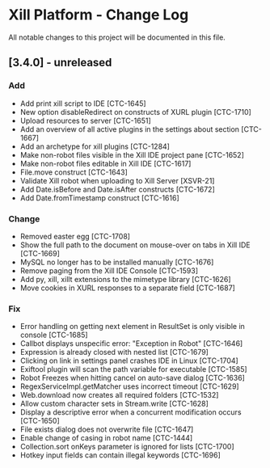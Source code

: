 # Xill Platform - Change Log
All notable changes to this project will be documented in this file.

## [3.4.0] - unreleased

### Add

* Add print xill script to IDE [CTC-1645]
* New option disableRedirect on constructs of XURL plugin [CTC-1710]
* Upload resources to server [CTC-1651]
* Add an overview of all active plugins in the settings about section [CTC-1667]
* Add an archetype for xill plugins [CTC-1284]
* Make non-robot files visible in the Xill IDE project pane [CTC-1652]
* Make non-robot files editable in Xill IDE [CTC-1617]
* File.move construct [CTC-1643]
* Validate Xill robot when uploading to Xill Server [XSVR-21]
* Add Date.isBefore and Date.isAfter constructs [CTC-1672]
* Add Date.fromTimestamp construct [CTC-1616]

### Change

* Removed easter egg [CTC-1708]
* Show the full path to the document on mouse-over on tabs in Xill IDE [CTC-1669]
* MySQL no longer has to be installed manually [CTC-1676]
* Remove paging from the Xill IDE Console [CTC-1593]
* Add py, xill, xillt extensions to the mimetype library [CTC-1626]
* Move cookies in XURL responses to a separate field [CTC-1687]

### Fix

* Error handling on getting next element in ResultSet is only visible in console [CTC-1685]
* Callbot displays unspecific error: "Exception in Robot" [CTC-1646]
* Expression is already closed with nested list [CTC-1679]
* Clicking on link in settings panel crashes IDE in Linux [CTC-1704]
* Exiftool plugin will scan the path variable for executable [CTC-1585]
* Robot Freezes when hitting cancel on auto-save dialog [CTC-1636]
* RegexServiceImpl.getMatcher uses incorrect timeout [CTC-1629]
* Web.download now creates all required folders [CTC-1532]
* Allow custom character sets in Stream.write [CTC-1628]
* Display a descriptive error when a concurrent modification occurs [CTC-1650]
* File exists dialog does not overwrite file [CTC-1647]
* Enable change of casing in robot name [CTC-1444]
* Collection.sort onKeys parameter is ignored for lists [CTC-1700]
* Hotkey input fields can contain illegal keywords [CTC-1696]